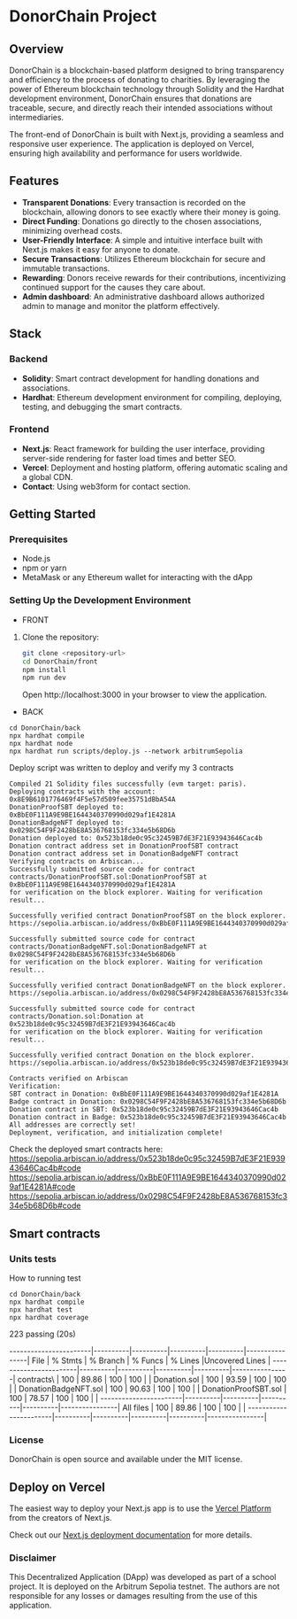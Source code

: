 # DonorChain Project

## Overview

DonorChain is a blockchain-based platform designed to bring transparency and efficiency to the process of donating to charities. By leveraging the power of Ethereum blockchain technology through Solidity and the Hardhat development environment, DonorChain ensures that donations are traceable, secure, and directly reach their intended associations without intermediaries.

The front-end of DonorChain is built with Next.js, providing a seamless and responsive user experience. The application is deployed on Vercel, ensuring high availability and performance for users worldwide.

## Features

- **Transparent Donations**: Every transaction is recorded on the blockchain, allowing donors to see exactly where their money is going.
- **Direct Funding**: Donations go directly to the chosen associations, minimizing overhead costs.
- **User-Friendly Interface**: A simple and intuitive interface built with Next.js makes it easy for anyone to donate.
- **Secure Transactions**: Utilizes Ethereum blockchain for secure and immutable transactions.
- **Rewarding**: Donors receive rewards for their contributions, incentivizing continued support for the causes they care about.
- **Admin dashboard**: An administrative dashboard allows authorized admin to manage and monitor the platform effectively.


## Stack

### Backend

- **Solidity**: Smart contract development for handling donations and associations.
- **Hardhat**: Ethereum development environment for compiling, deploying, testing, and debugging the smart contracts.

### Frontend

- **Next.js**: React framework for building the user interface, providing server-side rendering for faster load times and better SEO.
- **Vercel**: Deployment and hosting platform, offering automatic scaling and a global CDN.
- **Contact**: Using web3form for contact section.

## Getting Started

### Prerequisites

- Node.js
- npm or yarn
- MetaMask or any Ethereum wallet for interacting with the dApp

### Setting Up the Development Environment

- FRONT
1. Clone the repository:
   
   ```bash
   git clone <repository-url>
   cd DonorChain/front
   npm install
   npm run dev
   ```
   Open http://localhost:3000 in your browser to view the application.

- BACK

```
cd DonorChain/back
npx hardhat compile
npx hardhat node
npx hardhat run scripts/deploy.js --network arbitrumSepolia
```
Deploy script was written to deploy and verify my 3 contracts

```
Compiled 21 Solidity files successfully (evm target: paris).
Deploying contracts with the account: 0x8E9B6101776469f4F5e57d509fee35751dBbA54A
DonationProofSBT deployed to: 0xBbE0F111A9E9BE1644340370990d029af1E4281A
DonationBadgeNFT deployed to: 0x0298C54F9F2428bE8A536768153fc334e5b68D6b
Donation deployed to: 0x523b18de0c95c32459B7dE3F21E93943646Cac4b
Donation contract address set in DonationProofSBT contract
Donation contract address set in DonationBadgeNFT contract
Verifying contracts on Arbiscan...
Successfully submitted source code for contract
contracts/DonationProofSBT.sol:DonationProofSBT at 0xBbE0F111A9E9BE1644340370990d029af1E4281A
for verification on the block explorer. Waiting for verification result...

Successfully verified contract DonationProofSBT on the block explorer.
https://sepolia.arbiscan.io/address/0xBbE0F111A9E9BE1644340370990d029af1E4281A#code

Successfully submitted source code for contract
contracts/DonationBadgeNFT.sol:DonationBadgeNFT at 0x0298C54F9F2428bE8A536768153fc334e5b68D6b
for verification on the block explorer. Waiting for verification result...

Successfully verified contract DonationBadgeNFT on the block explorer.
https://sepolia.arbiscan.io/address/0x0298C54F9F2428bE8A536768153fc334e5b68D6b#code

Successfully submitted source code for contract
contracts/Donation.sol:Donation at 0x523b18de0c95c32459B7dE3F21E93943646Cac4b
for verification on the block explorer. Waiting for verification result...

Successfully verified contract Donation on the block explorer.
https://sepolia.arbiscan.io/address/0x523b18de0c95c32459B7dE3F21E93943646Cac4b#code

Contracts verified on Arbiscan
Verification:
SBT contract in Donation: 0xBbE0F111A9E9BE1644340370990d029af1E4281A
Badge contract in Donation: 0x0298C54F9F2428bE8A536768153fc334e5b68D6b
Donation contract in SBT: 0x523b18de0c95c32459B7dE3F21E93943646Cac4b
Donation contract in Badge: 0x523b18de0c95c32459B7dE3F21E93943646Cac4b
All addresses are correctly set!
Deployment, verification, and initialization complete!
```
Check the deployed smart contracts here:
https://sepolia.arbiscan.io/address/0x523b18de0c95c32459B7dE3F21E93943646Cac4b#code
https://sepolia.arbiscan.io/address/0xBbE0F111A9E9BE1644340370990d029af1E4281A#code
https://sepolia.arbiscan.io/address/0x0298C54F9F2428bE8A536768153fc334e5b68D6b#code



## Smart contracts

### Units tests
How to running test
```
cd DonorChain/back
npx hardhat compile
npx hardhat test
npx hardhat coverage
```

 223 passing (20s)

-----------------------|----------|----------|----------|----------|----------------|
File                   |  % Stmts | % Branch |  % Funcs |  % Lines |Uncovered Lines |
-----------------------|----------|----------|----------|----------|----------------|
 contracts\            |      100 |    89.86 |      100 |      100 |                |
  Donation.sol         |      100 |    93.59 |      100 |      100 |                |
  DonationBadgeNFT.sol |      100 |    90.63 |      100 |      100 |                |
  DonationProofSBT.sol |      100 |    78.57 |      100 |      100 |                |
-----------------------|----------|----------|----------|----------|----------------|
All files              |      100 |    89.86 |      100 |      100 |                |
-----------------------|----------|----------|----------|----------|----------------|

### License
DonorChain is open source and available under the MIT license.

## Deploy on Vercel

The easiest way to deploy your Next.js app is to use the [Vercel Platform](https://vercel.com/new?utm_medium=default-template&filter=next.js&utm_source=create-next-app&utm_campaign=create-next-app-readme) from the creators of Next.js.

Check out our [Next.js deployment documentation](https://nextjs.org/docs/deployment) for more details.

### Disclaimer
This Decentralized Application (DApp) was developed as part of a school project. It is deployed on the Arbitrum Sepolia testnet. The authors are not responsible for any losses or damages resulting from the use of this application.
